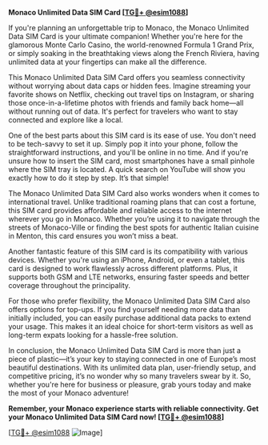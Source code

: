 **Monaco Unlimited Data SIM Card [[TG💪+ @esim1088](https://t.me/s/esim1088)]**

If you're planning an unforgettable trip to Monaco, the Monaco Unlimited Data SIM Card is your ultimate companion! Whether you're here for the glamorous Monte Carlo Casino, the world-renowned Formula 1 Grand Prix, or simply soaking in the breathtaking views along the French Riviera, having unlimited data at your fingertips can make all the difference.

This Monaco Unlimited Data SIM Card offers you seamless connectivity without worrying about data caps or hidden fees. Imagine streaming your favorite shows on Netflix, checking out travel tips on Instagram, or sharing those once-in-a-lifetime photos with friends and family back home—all without running out of data. It's perfect for travelers who want to stay connected and explore like a local.

One of the best parts about this SIM card is its ease of use. You don't need to be tech-savvy to set it up. Simply pop it into your phone, follow the straightforward instructions, and you'll be online in no time. And if you're unsure how to insert the SIM card, most smartphones have a small pinhole where the SIM tray is located. A quick search on YouTube will show you exactly how to do it step by step. It’s that simple!

The Monaco Unlimited Data SIM Card also works wonders when it comes to international travel. Unlike traditional roaming plans that can cost a fortune, this SIM card provides affordable and reliable access to the internet wherever you go in Monaco. Whether you’re using it to navigate through the streets of Monaco-Ville or finding the best spots for authentic Italian cuisine in Menton, this card ensures you won’t miss a beat.

Another fantastic feature of this SIM card is its compatibility with various devices. Whether you're using an iPhone, Android, or even a tablet, this card is designed to work flawlessly across different platforms. Plus, it supports both GSM and LTE networks, ensuring faster speeds and better coverage throughout the principality.

For those who prefer flexibility, the Monaco Unlimited Data SIM Card also offers options for top-ups. If you find yourself needing more data than initially included, you can easily purchase additional data packs to extend your usage. This makes it an ideal choice for short-term visitors as well as long-term expats looking for a hassle-free solution.

In conclusion, the Monaco Unlimited Data SIM Card is more than just a piece of plastic—it’s your key to staying connected in one of Europe’s most beautiful destinations. With its unlimited data plan, user-friendly setup, and competitive pricing, it’s no wonder why so many travelers swear by it. So, whether you're here for business or pleasure, grab yours today and make the most of your Monaco adventure!

**Remember, your Monaco experience starts with reliable connectivity. Get your Monaco Unlimited Data SIM Card now! [[TG💪+ @esim1088](https://t.me/s/esim1088)]**

[[TG💪+ @esim1088](https://t.me/s/esim1088) ![Image](https://i.postimg.cc/Y0z9fWf4/image.png)]